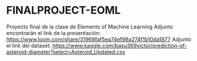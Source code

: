 # FINALPROJECT-EOML
Proyecto final de la clase de Elements of Machine Learning
Adjunto encontrarán el link de la presentación: https://www.loom.com/share/31968faf5ea74ef98a274f1b10da1877
Adjunto el link del dataset: https://www.kaggle.com/basu369victor/prediction-of-asteroid-diameter?select=Asteroid_Updated.csv
